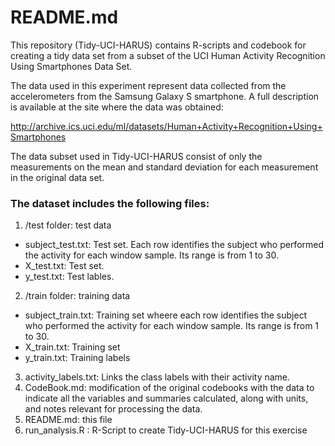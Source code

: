 
README.md
========================================================

This repository (Tidy-UCI-HARUS) contains R-scripts and codebook for creating a tidy data set from a subset of the UCI Human Activity Recognition Using Smartphones Data Set.

The data used in this experiment represent data collected from the accelerometers from the Samsung Galaxy S smartphone. A full description is available at the site where the data was obtained:

http://archive.ics.uci.edu/ml/datasets/Human+Activity+Recognition+Using+Smartphones

The data subset used in Tidy-UCI-HARUS consist of only the measurements on the mean and standard deviation for each measurement in the original data set. 

### The dataset includes the following files:

1. /test folder: test data 
  + subject_test.txt: Test set. Each row identifies the subject who performed the activity for each window sample. Its range is from 1 to 30. 
  + X_test.txt: Test set.
  + y_test.txt: Test lables.
2. /train folder: training data
  + subject_train.txt: Training set wheere each row identifies the subject who performed the activity for each window sample. Its range is from 1 to 30. 
  + X_train.txt: Training set
  + y_train.txt: Training labels
3. activity_labels.txt:  Links the class labels with their activity name.
4. CodeBook.md: modification of the original codebooks with the data to indicate all the variables and summaries calculated, along with units, and notes  relevant for processing the data.
5. README.md: this file
6. run_analysis.R : R-Script to create Tidy-UCI-HARUS for this exercise



